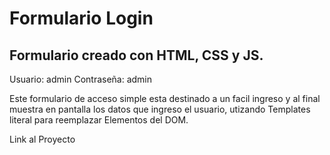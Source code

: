 # Formulario Login

## Formulario creado con HTML, CSS  y JS.

Usuario: admin
Contraseña: admin

Este formulario de acceso simple esta destinado a un facil ingreso y al final muestra en pantalla los datos que ingreso el usuario, utizando Templates literal para reemplazar Elementos del DOM.


Link al Proyecto

